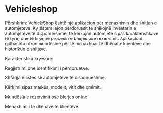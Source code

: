 # Vehicleshop

Përshkrim:
VehicleShop është një aplikacion për menaxhimin dhe shitjen e automjeteve. Ky sistem lejon përdoruesit të shikojnë inventarin e automjeteve të disponueshme, të kërkojnë automjete sipas karakteristikave të tyre, dhe të kryejnë procesin e blerjes ose rezervimit. Aplikacioni gjithashtu ofron mundësinë për të menaxhuar të dhënat e klientëve dhe historikun e shitjeve.

Karakteristika kryesore:

Regjistrimi dhe identifikimi i përdoruesve.

Shfaqja e listës së automjeteve të disponueshme.

Kërkimi sipas markës, modelit, vitit dhe çmimit.

Mundësia e rezervimit ose blerjes online.

Menaxhimi i të dhënave të klientëve.